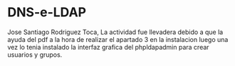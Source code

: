 # DNS-e-LDAP
Jose Santiago Rodriguez Toca,
La actividad fue llevadera debido a que la ayuda del pdf a la hora de realizar el apartado 3 en la instalacion luego una vez lo tenia instalado la interfaz grafica del phpldapadmin para crear usuarios y grupos.
